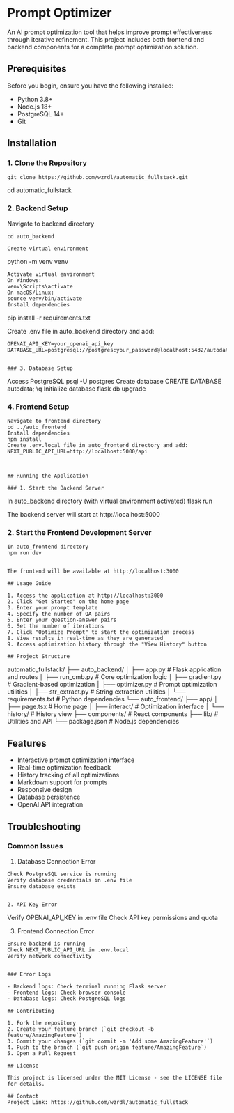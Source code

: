 # Prompt Optimizer

An AI prompt optimization tool that helps improve prompt effectiveness through iterative refinement. This project includes both frontend and backend components for a complete prompt optimization solution.

## Prerequisites

Before you begin, ensure you have the following installed:
- Python 3.8+
- Node.js 18+
- PostgreSQL 14+
- Git

## Installation

### 1. Clone the Repository
```
git clone https://github.com/wzrdl/automatic_fullstack.git

```
cd automatic_fullstack

### 2. Backend Setup

Navigate to backend directory
```
cd auto_backend

Create virtual environment
```
python -m venv venv
```
Activate virtual environment
On Windows:
venv\Scripts\activate
On macOS/Linux:
source venv/bin/activate
Install dependencies
```
pip install -r requirements.txt

Create .env file in auto_backend directory and add:
```
OPENAI_API_KEY=your_openai_api_key
DATABASE_URL=postgresql://postgres:your_password@localhost:5432/autodata


### 3. Database Setup
```
Access PostgreSQL
psql -U postgres
Create database
CREATE DATABASE autodata;
\q
Initialize database
flask db upgrade


### 4. Frontend Setup
```
Navigate to frontend directory
cd ../auto_frontend
Install dependencies
npm install
Create .env.local file in auto_frontend directory and add:
NEXT_PUBLIC_API_URL=http://localhost:5000/api



## Running the Application

### 1. Start the Backend Server
```
In auto_backend directory (with virtual environment activated)
flask run


The backend server will start at http://localhost:5000

### 2. Start the Frontend Development Server
```
In auto_frontend directory
npm run dev


The frontend will be available at http://localhost:3000

## Usage Guide

1. Access the application at http://localhost:3000
2. Click "Get Started" on the home page
3. Enter your prompt template
4. Specify the number of QA pairs
5. Enter your question-answer pairs
6. Set the number of iterations
7. Click "Optimize Prompt" to start the optimization process
8. View results in real-time as they are generated
9. Access optimization history through the "View History" button

## Project Structure
```
automatic_fullstack/
├── auto_backend/
│ ├── app.py # Flask application and routes
│ ├── run_cmb.py # Core optimization logic
│ ├── gradient.py # Gradient-based optimization
│ ├── optimizer.py # Prompt optimization utilities
│ ├── str_extract.py # String extraction utilities
│ └── requirements.txt # Python dependencies
└── auto_frontend/
├── app/
│ ├── page.tsx # Home page
│ ├── interact/ # Optimization interface
│ └── history/ # History view
├── components/ # React components
├── lib/ # Utilities and API
└── package.json # Node.js dependencies


## Features

- Interactive prompt optimization interface
- Real-time optimization feedback
- History tracking of all optimizations
- Markdown support for prompts
- Responsive design
- Database persistence
- OpenAI API integration

## Troubleshooting

### Common Issues

1. Database Connection Error
```
Check PostgreSQL service is running
Verify database credentials in .env file
Ensure database exists


2. API Key Error
```
Verify OPENAI_API_KEY in .env file
Check API key permissions and quota

3. Frontend Connection Error
```
Ensure backend is running
Check NEXT_PUBLIC_API_URL in .env.local
Verify network connectivity


### Error Logs

- Backend logs: Check terminal running Flask server
- Frontend logs: Check browser console
- Database logs: Check PostgreSQL logs

## Contributing

1. Fork the repository
2. Create your feature branch (`git checkout -b feature/AmazingFeature`)
3. Commit your changes (`git commit -m 'Add some AmazingFeature'`)
4. Push to the branch (`git push origin feature/AmazingFeature`)
5. Open a Pull Request

## License

This project is licensed under the MIT License - see the LICENSE file for details.

## Contact
Project Link: https://github.com/wzrdl/automatic_fullstack
